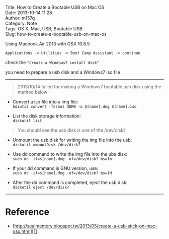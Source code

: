 Title: How to Create a Bootable USB on Mac OS  
Date: 2013-10-14 11:28  
Author: m157q  
Category: Note  
Tags: OS X, Mac, USB, Bootable USB  
Slug: how-to-create-a-bootable-usb-on-mac-os  
  
  
Using Macbook Air 2013 with OSX 10.8.5  
  
`Applications -> Utilities -> Boot Camp Assistant -> continue`  
  
check the `"Create a Windows7 install disk"`  
  
you need to prepare a usb disk and a Windows7 iso file  
  
---  
  
> 2013/10/14 failed for making a Windows7 bootable usb disk using the method below  
  
* Convert a iso file into a img file:  
`hdiutil convert -format UDRW -o $[name].dmg $[name].iso`  
  
* List the disk storage information:  
`diskutil list`  
>You should see the usb disk is one of the /dev/disk?  
  
* Unmount the usb disk for writing the img file into the usb:  
`diskutil umountDisk /dev/disk?`  
  
* Use dd command to write the img file into the ubs disk:  
`sudo dd -if=$[name].dmg -of=/dev/disk? bs=1m`  
  
* If your dd command is GNU version, use:  
`sudo dd -if=$[name].dmg -of=/dev/disk? bs=1M`  
  
* After the dd command is completed, eject the usb disk:  
`diskutil eject /dev/disk?`  
  
---  
  
# Reference  
+ [http://sealmemory.blogspot.tw/2013/05/create-a-usb-stick-on-mac-osx.html][1]  
  
[1]: http://sealmemory.blogspot.tw/2013/05/create-a-usb-stick-on-mac-osx.html  
